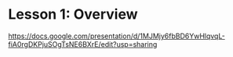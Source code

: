 # Lesson 1: Overview
https://docs.google.com/presentation/d/1MJMjy6fbBD6YwHlqvqL-fiA0rgDKPjuSOgTsNE6BXrE/edit?usp=sharing
